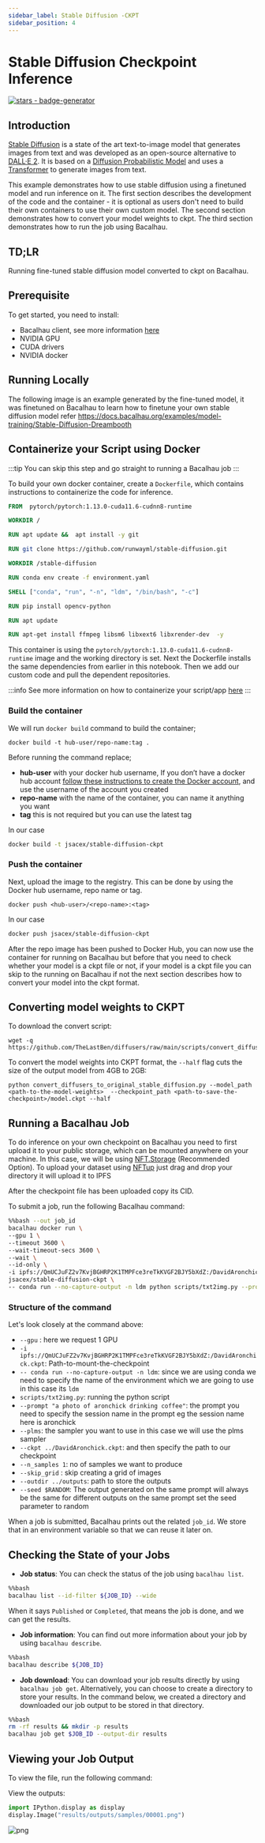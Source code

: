 ```yaml
---
sidebar_label: Stable Diffusion -CKPT
sidebar_position: 4
---
```


# Stable Diffusion Checkpoint Inference

[![stars - badge-generator](https://img.shields.io/github/stars/bacalhau-project/bacalhau?style=social)](https://github.com/bacalhau-project/bacalhau)

## Introduction

[Stable Diffusion](https://github.com/CompVis/stable-diffusion) is a state of the art text-to-image model that generates images from text and was developed as an open-source alternative to [DALL·E 2](https://openai.com/dall-e-2/). It is based on a [Diffusion Probabilistic Model](https://arxiv.org/abs/2102.09672) and uses a [Transformer](https://arxiv.org/abs/1706.03762) to generate images from text.

This example demonstrates how to use stable diffusion using a finetuned model and run inference on it. The first section describes the development of the code and the container - it is optional as users don't need to build their own containers to use their own custom model. The second section demonstrates how to convert your model weights to ckpt. The third section demonstrates how to run the job using Bacalhau.

## TD;LR

Running fine-tuned stable diffusion model converted to ckpt on Bacalhau.

## Prerequisite

To get started, you need to install:

* Bacalhau client, see more information [here](https://docs.bacalhau.org/getting-started/installation)
* NVIDIA GPU
* CUDA drivers
* NVIDIA docker

## Running Locally

The following image is an example generated by the fine-tuned model, it was finetuned on Bacalhau to learn how to finetune your own stable diffusion model refer https://docs.bacalhau.org/examples/model-training/Stable-Diffusion-Dreambooth

## Containerize your Script using Docker

:::tip You can skip this step and go straight to running a Bacalhau job :::

To build your own docker container, create a `Dockerfile`, which contains instructions to containerize the code for inference.

```Dockerfile
FROM  pytorch/pytorch:1.13.0-cuda11.6-cudnn8-runtime

WORKDIR /

RUN apt update &&  apt install -y git

RUN git clone https://github.com/runwayml/stable-diffusion.git

WORKDIR /stable-diffusion

RUN conda env create -f environment.yaml

SHELL ["conda", "run", "-n", "ldm", "/bin/bash", "-c"]

RUN pip install opencv-python

RUN apt update

RUN apt-get install ffmpeg libsm6 libxext6 libxrender-dev  -y
```

This container is using the `pytorch/pytorch:1.13.0-cuda11.6-cudnn8-runtime` image and the working directory is set. Next the Dockerfile installs the same dependencies from earlier in this notebook. Then we add our custom code and pull the dependent repositories.

:::info See more information on how to containerize your script/app [here](https://docs.docker.com/get-started/02\_our\_app/) :::

### Build the container

We will run `docker build` command to build the container;

```
docker build -t hub-user/repo-name:tag .
```

Before running the command replace;

* **hub-user** with your docker hub username, If you don’t have a docker hub account [follow these instructions to create the Docker account](https://docs.docker.com/docker-id/), and use the username of the account you created
* **repo-name** with the name of the container, you can name it anything you want
* **tag** this is not required but you can use the latest tag

In our case

```bash
docker build -t jsacex/stable-diffusion-ckpt
```

### Push the container

Next, upload the image to the registry. This can be done by using the Docker hub username, repo name or tag.

```
docker push <hub-user>/<repo-name>:<tag>
```

In our case

```bash
docker push jsacex/stable-diffusion-ckpt
```

After the repo image has been pushed to Docker Hub, you can now use the container for running on Bacalhau but before that you need to check whether your model is a ckpt file or not, if your model is a ckpt file you can skip to the running on Bacalhau if not the next section describes how to convert your model into the ckpt format.

## Converting model weights to CKPT

To download the convert script:

```
wget -q https://github.com/TheLastBen/diffusers/raw/main/scripts/convert_diffusers_to_original_stable_diffusion.py
```

To convert the model weights into CKPT format, the `--half` flag cuts the size of the output model from 4GB to 2GB:

```
python convert_diffusers_to_original_stable_diffusion.py --model_path <path-to-the-model-weights>  --checkpoint_path <path-to-save-the-checkpoint>/model.ckpt --half
```

## Running a Bacalhau Job

To do inference on your own checkpoint on Bacalhau you need to first upload it to your public storage, which can be mounted anywhere on your machine. In this case, we will be using [NFT.Storage](https://nft.storage/) (Recommended Option). To upload your dataset using [NFTup](https://nft.storage/docs/how-to/nftup/) just drag and drop your directory it will upload it to IPFS

After the checkpoint file has been uploaded copy its CID.

To submit a job, run the following Bacalhau command:

```bash
%%bash --out job_id
bacalhau docker run \
--gpu 1 \
--timeout 3600 \
--wait-timeout-secs 3600 \
--wait \
--id-only \
-i ipfs://QmUCJuFZ2v7KvjBGHRP2K1TMPFce3reTkKVGF2BJY5bXdZ:/DavidAronchick.ckpt \
jsacex/stable-diffusion-ckpt \
-- conda run --no-capture-output -n ldm python scripts/txt2img.py --prompt "a photo of aronchick drinking coffee" --plms --ckpt ../DavidAronchick.ckpt --skip_grid --n_samples 1 --skip_grid --outdir ../outputs
```

### Structure of the command

Let's look closely at the command above:

* `--gpu` : here we request 1 GPU
* `-i ipfs://QmUCJuFZ2v7KvjBGHRP2K1TMPFce3reTkKVGF2BJY5bXdZ:/DavidAronchick.ckpt`: Path-to-mount-the-checkpoint
* `-- conda run --no-capture-output -n ldm`: since we are using conda we need to specify the name of the environment which we are going to use in this case its `ldm`
* `scripts/txt2img.py`: running the python script
* `--prompt "a photo of aronchick drinking coffee"`: the prompt you need to specify the session name in the prompt eg the session name here is aronchick
* `--plms`: the sampler you want to use in this case we will use the plms sampler
* `--ckpt ../DavidAronchick.ckpt`: and then specify the path to our checkpoint
* `--n_samples 1`: no of samples we want to produce
* `--skip_grid` : skip creating a grid of images
* `--outdir ../outputs`: path to store the outputs
* `--seed $RANDOM`: The output generated on the same prompt will always be the same for different outputs on the same prompt set the seed parameter to random

When a job is submitted, Bacalhau prints out the related `job_id`. We store that in an environment variable so that we can reuse it later on.

## Checking the State of your Jobs

* **Job status**: You can check the status of the job using `bacalhau list`.

```bash
%%bash
bacalhau list --id-filter ${JOB_ID} --wide
```

When it says `Published` or `Completed`, that means the job is done, and we can get the results.

* **Job information**: You can find out more information about your job by using `bacalhau describe`.

```bash
%%bash
bacalhau describe ${JOB_ID}
```

* **Job download**: You can download your job results directly by using `bacalhau job get`. Alternatively, you can choose to create a directory to store your results. In the command below, we created a directory and downloaded our job output to be stored in that directory.

```bash
%%bash
rm -rf results && mkdir -p results
bacalhau job get $JOB_ID --output-dir results
```

## Viewing your Job Output

To view the file, run the following command:

View the outputs:

```python
import IPython.display as display
display.Image("results/outputs/samples/00001.png")
```

![png](../../../examples/model-inference/Stable-Diffusion-CKPT-Inference/index\_files/index\_19\_0.png)
